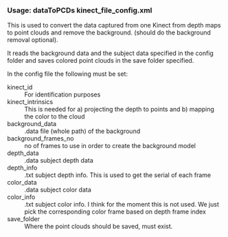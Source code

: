 <h3>Usage: dataToPCDs kinect_file_config.xml</h3>


This is used to convert the data captured from one Kinect from depth maps to point clouds and remove the background.
(should do the background removal optional).

It reads the background data and the subject data specified in the config folder and saves colored point clouds
in the save folder specified. 

In the config file the following must be set:
<dl>
  <dt>kinect_id</dt>
  <dd>For identification purposes</dd>
  <dt>kinect_intrinsics</dt>
  <dd>This is needed for a) projecting the depth to points and b) mapping the color to the cloud</dd>
  <dt>background_data</dt>
  <dd>.data file (whole path) of the background </dd>
  <dt>background_frames_no</dt>
  <dd>no of frames to use in order to create the background model</dd>
  <dt>depth_data</dt>
  <dd>.data subject depth data</dd>
  <dt>depth_info</dt>
  <dd>.txt subject depth info. This is used to get the serial of each frame</dd>
  <dt>color_data</dt>
  <dd>.data subject color data</dd>
  <dt>color_info</dt>
  <dd>.txt subject color info. I think for the moment this is not used. We just pick the corresponding color frame based on depth frame index</dd>
  <dt>save_folder</dt>
  <dd>Where the point clouds should be saved, must exist.</dd>
</dl>

